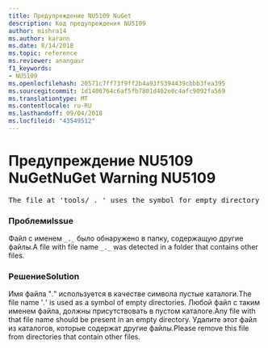 ```yaml
---
title: Предупреждение NU5109 NuGet
description: Код предупреждения NU5109
author: mishra14
ms.author: karann
ms.date: 8/14/2018
ms.topic: reference
ms.reviewer: anangaur
f1_keywords:
- NU5109
ms.openlocfilehash: 20571c7ff73f9ff2b4a93f5394439cbbb3fea395
ms.sourcegitcommit: 1d1406764c6af5fb7801d462e0c4afc9092fa569
ms.translationtype: MT
ms.contentlocale: ru-RU
ms.lasthandoff: 09/04/2018
ms.locfileid: "43549512"
---
```

# <a name="nuget-warning-nu5109"></a><span data-ttu-id="04758-103">Предупреждение NU5109 NuGet</span><span class="sxs-lookup"><span data-stu-id="04758-103">NuGet Warning NU5109</span></span>
<pre>The file at 'tools/_._' uses the symbol for empty directory '_._', but it is present in a directory that contains other files. Please remove this file from directories that contain other files.</pre>

### <a name="issue"></a><span data-ttu-id="04758-104">Проблеми</span><span class="sxs-lookup"><span data-stu-id="04758-104">Issue</span></span>

<span data-ttu-id="04758-105">Файл с именем `_._` было обнаружено в папку, содержащую другие файлы.</span><span class="sxs-lookup"><span data-stu-id="04758-105">A file with file name `_._` was detected in a folder that contains other files.</span></span>


### <a name="solution"></a><span data-ttu-id="04758-106">Решение</span><span class="sxs-lookup"><span data-stu-id="04758-106">Solution</span></span>

 <span data-ttu-id="04758-107">Имя файла "_._" используется в качестве символа пустые каталоги.</span><span class="sxs-lookup"><span data-stu-id="04758-107">The file name '_._' is used as a symbol of empty directories.</span></span> <span data-ttu-id="04758-108">Любой файл с таким именем файла, должны присутствовать в пустом каталоге.</span><span class="sxs-lookup"><span data-stu-id="04758-108">Any file with that file name should be present in an empty directory.</span></span> <span data-ttu-id="04758-109">Удалите этот файл из каталогов, которые содержат другие файлы.</span><span class="sxs-lookup"><span data-stu-id="04758-109">Please remove this file from directories that contain other files.</span></span>

